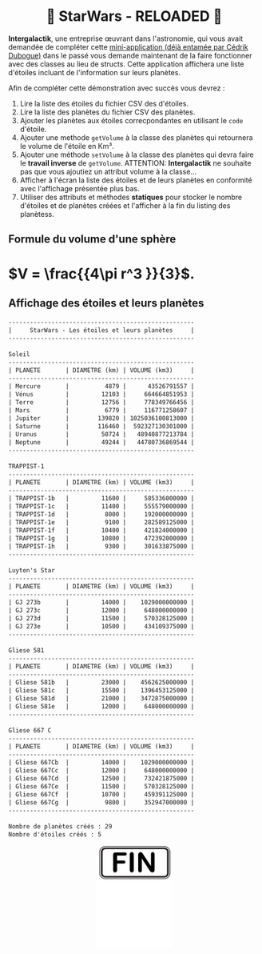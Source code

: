 <h1 align="Center">🌟 StarWars - RELOADED 🌟</h1>

**Intergalactik**, une entreprise œuvrant dans l'astronomie, qui vous avait demandée de compléter cette [mini-application (déjà entamée par Cédrik Dubogue)](./_bin/starwars.zip) dans le passé vous demande maintenant de la faire fonctionner avec des classes au lieu de structs. Cette application affichera une liste d'étoiles incluant de l'information sur leurs planètes.

Afin de compléter cette démonstration avec succès vous devrez :

1. Lire la liste des étoiles du fichier CSV des d'étoiles.
2. Lire la liste des planètes du fichier CSV des planètes.
3. Ajouter les planètes aux étoiles correcpondantes en utilisant le `code` d'étoile.
4. Ajouter une methode `getVolume` à la classe des planètes qui retournera le volume de l'étoile en Km³.
5. Ajouter une méthode `setVolume` à la classe des planètes qui devra faire le **travail inverse** de `getVolume`.
   ATTENTION: **Intergalactik** ne souhaite pas que vous ajoutiez un attribut volume à la classe...
6. Afficher à l'écran la liste des étoiles et de leurs planètes en conformité avec l'affichage présentée plus bas.
7. Utiliser des attributs et méthodes **statiques** pour stocker le nombre d'étoiles et de planètes créées et l'afficher à la fin du listing des planètess.

## Formule du volume d'une sphère

# $V = \frac{{4\pi r^3 }}{3}$.

## Affichage des étoiles et leurs planètes

```plaintext
----------------------------------------------------
|     StarWars - Les étoiles et leurs planètes     |
----------------------------------------------------

Soleil
----------------------------------------------------
| PLANETE       | DIAMETRE (km) | VOLUME (km3)     |
----------------------------------------------------
| Mercure       |          4879 |      43526791557 |
| Vénus         |         12103 |     664664851953 |
| Terre         |         12756 |     778349766456 |
| Mars          |          6779 |     116771258607 |
| Jupiter       |        139820 | 1025036100813000 |
| Saturne       |        116460 |  592327130301000 |
| Uranus        |         50724 |   48940877213784 |
| Neptune       |         49244 |   44780736869544 |
----------------------------------------------------

TRAPPIST-1
----------------------------------------------------
| PLANETE       | DIAMETRE (km) | VOLUME (km3)     |
----------------------------------------------------
| TRAPPIST-1b   |         11600 |     585336000000 |
| TRAPPIST-1c   |         11400 |     555579000000 |
| TRAPPIST-1d   |          8000 |     192000000000 |
| TRAPPIST-1e   |          9100 |     282589125000 |
| TRAPPIST-1f   |         10400 |     421824000000 |
| TRAPPIST-1g   |         10800 |     472392000000 |
| TRAPPIST-1h   |          9300 |     301633875000 |
----------------------------------------------------

Luyten's Star
----------------------------------------------------
| PLANETE       | DIAMETRE (km) | VOLUME (km3)     |
----------------------------------------------------
| GJ 273b       |         14000 |    1029000000000 |
| GJ 273c       |         12000 |     648000000000 |
| GJ 273d       |         11500 |     570328125000 |
| GJ 273e       |         10500 |     434109375000 |
----------------------------------------------------

Gliese 581
----------------------------------------------------
| PLANETE       | DIAMETRE (km) | VOLUME (km3)     |
----------------------------------------------------
| Gliese 581b   |         23000 |    4562625000000 |
| Gliese 581c   |         15500 |    1396453125000 |
| Gliese 581d   |         21000 |    3472875000000 |
| Gliese 581e   |         12000 |     648000000000 |
----------------------------------------------------

Gliese 667 C
----------------------------------------------------
| PLANETE       | DIAMETRE (km) | VOLUME (km3)     |
----------------------------------------------------
| Gliese 667Cb  |         14000 |    1029000000000 |
| Gliese 667Cc  |         12000 |     648000000000 |
| Gliese 667Cd  |         12500 |     732421875000 |
| Gliese 667Ce  |         11500 |     570328125000 |
| Gliese 667Cf  |         10700 |     459391125000 |
| Gliese 667Cg  |          9800 |     352947000000 |
----------------------------------------------------

Nombre de planètes créés : 29
Nombre d'étoiles créés : 5
```

<p align="Center"><img src="./images/end.png" alt="drawing" width="150"/></p>
